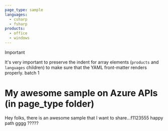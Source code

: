 ```yaml
---
page_type: sample
languages:
  - csharp
  - fsharp
products:
  - office
  - windows
---
```


>[!IMPORTANT]
>It's very important to preserve the indent for array elements (`products` and `languages` children) to make sure that the YAML front-matter renders properly. batch 1

# My awesome sample on Azure APIs (in page_type folder)

Hey folks, there is an awesome sample that I want to share...f1123555 happy path gggg ?????

